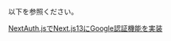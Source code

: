 以下を参照ください。

[NextAuth.jsでNext.js13にGoogle認証機能を実装](https://zenn.dev/hayato94087/articles/91179fbbe1cad4)
